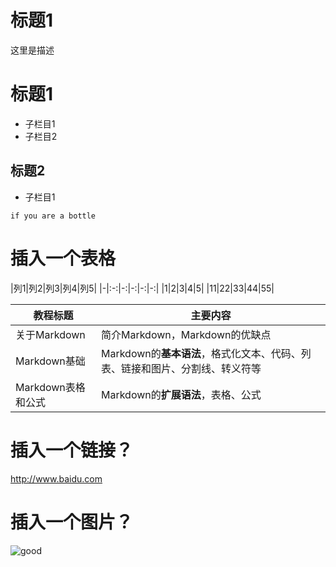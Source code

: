 # 标题1
<p>这里是描述</p>

# 标题1
* 子栏目1
* 子栏目2

## 标题2
* 子栏目1

<pre><code>if you are a bottle</code></pre>

# 插入一个表格
|列1|列2|列3|列4|列5|
|-|:-:|-:|-:|-:|-:|
|1|2|3|4|5|
|11|22|33|44|55|

教程标题| 主要内容
-------|----------
关于Markdown | 简介Markdown，Markdown的优缺点
Markdown基础 | Markdown的**基本语法**，格式化文本、代码、列表、链接和图片、分割线、转义符等
Markdown表格和公式 | Markdown的**扩展语法**，表格、公式

# 插入一个链接？
<http://www.baidu.com>

# 插入一个图片？
![good](https://ss2.baidu.com/6ONYsjip0QIZ8tyhnq/it/u=1880038679,47749399&fm=173&s=8782CCA4005A37D0D4F498A90300F001&w=400&h=266&img.JPEG)
